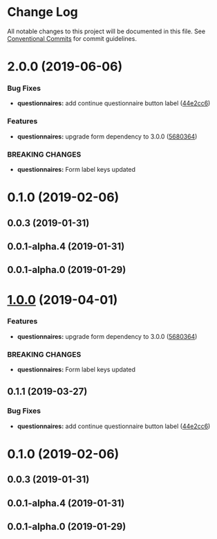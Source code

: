 # Change Log

All notable changes to this project will be documented in this file.
See [Conventional Commits](https://conventionalcommits.org) for commit guidelines.

# 2.0.0 (2019-06-06)


### Bug Fixes

* **questionnaires:** add continue questionnaire button label ([44e2cc6](https://github.com/molgenis/molgenis-frontend/commit/44e2cc6))


### Features

* **questionnaires:** upgrade form dependency to 3.0.0 ([5680364](https://github.com/molgenis/molgenis-frontend/commit/5680364))


### BREAKING CHANGES

* **questionnaires:** Form label keys updated



# 0.1.0 (2019-02-06)



## 0.0.3 (2019-01-31)



## 0.0.1-alpha.4 (2019-01-31)



## 0.0.1-alpha.0 (2019-01-29)





# [1.0.0](https://github.com/molgenis/molgenis-frontend/compare/@molgenis/questionnaires@0.1.1...@molgenis/questionnaires@1.0.0) (2019-04-01)


### Features

* **questionnaires:** upgrade form dependency to 3.0.0 ([5680364](https://github.com/molgenis/molgenis-frontend/commit/5680364))


### BREAKING CHANGES

* **questionnaires:** Form label keys updated





## 0.1.1 (2019-03-27)


### Bug Fixes

* **questionnaires:** add continue questionnaire button label ([44e2cc6](https://github.com/molgenis/molgenis-frontend/commit/44e2cc6))



# 0.1.0 (2019-02-06)



## 0.0.3 (2019-01-31)



## 0.0.1-alpha.4 (2019-01-31)



## 0.0.1-alpha.0 (2019-01-29)

